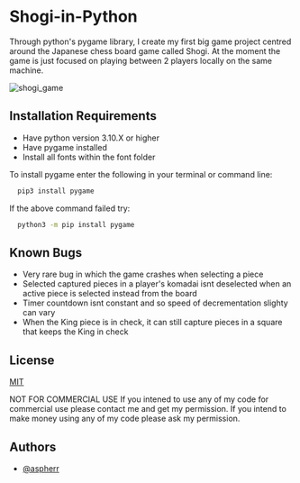 # Shogi-in-Python

Through python's pygame library, I create my first big game project centred around the Japanese chess board game called Shogi. At the moment the game is just focused on playing between 2 players locally on the same machine.

![shogi_game](https://user-images.githubusercontent.com/90066802/177181791-6f085957-187f-4026-953c-068a45ac52cc.gif)


## Installation Requirements

- Have python version 3.10.X or higher
- Have pygame installed
- Install all fonts within the font folder

To install pygame enter the following in your terminal or command line: 
```bash
  pip3 install pygame
```

If the above command failed try:
```bash
  python3 -m pip install pygame
``` 

## Known Bugs

- Very rare bug in which the game crashes when selecting a piece
- Selected captured pieces in a player's komadai isnt deselected when an active piece is selected instead from the board
- Timer countdown isnt constant and so speed of decrementation slighty can vary
- When the King piece is in check, it can still capture pieces in a square that keeps the King in check


## License

[MIT](https://choosealicense.com/licenses/mit/)

NOT FOR COMMERCIAL USE If you intened to use any of my code for commercial use please contact me and get my permission. If you intend to make money using any of my code please ask my permission.


## Authors

- [@aspherr](https://github.com/aspherr)

